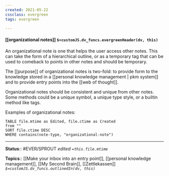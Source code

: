 ```yaml
---
created: 2021-05-22
cssclass: evergreen
tags: evergreen

---
```


#### [[organizational notes]] `$=customJS.dv_funcs.evergreenHeader(dv, this)`


An organizational note is one that helps the user access other notes. This can take the form of a hierarchical outline, or as a temporary tag that can be used to comeback to points in other notes and should be temporary. 

The [[purpose]] of organizational notes is two-fold: to provide form to the knowledge stored in a [[personal knowledge management | pkm system]] and to provide entry points into the [[web of thought]]. 

Organizational notes should be consistent and unique from other notes. Some methods could be a unique symbol, a unique type style, or a builtin method like tags. 

Examples of organizational notes:
```dataview
TABLE file.mtime as Edited, file.ctime as Created
from ""
SORT file.ctime DESC
WHERE contains(note-type, "organizational-note")
```


---

**Status**:: #EVER/SPROUT 
*edited `=this.file.mtime`*

**Topics**:: [[Make your inbox into an entry point]], [[personal knowledge management]], [[My Second Brain]], [[Zettlekassen]] 
*`$=customJS.dv_funcs.outlinedIn(dv, this)`*

